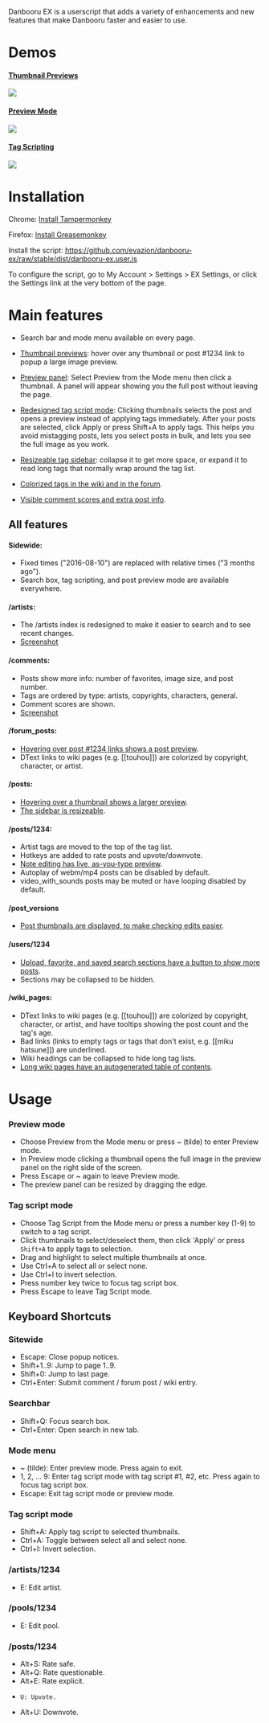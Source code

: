 Danbooru EX is a userscript that adds a variety of enhancements and new features that make Danbooru faster and easier to use.

# Demos

<a href="https://gfycat.com/VelvetyWeakKangaroo">
  <h4>Thumbnail Previews</h4>
  <img src="https://i.imgur.com/g8uobRM.gif">
</a>

<a href="https://gfycat.com/FamousPastItalianbrownbear">
  <h4>Preview Mode</h4>
  <img src="https://i.imgur.com/0IoelYp.gif">
</a>

<a href="https://gfycat.com/AnyNewIrukandjijellyfish">
  <h4>Tag Scripting</h4>
  <img src="https://i.imgur.com/ICjGo9n.gif">
</a>

# Installation

Chrome: [Install Tampermonkey](https://chrome.google.com/webstore/detail/tampermonkey/dhdgffkkebhmkfjojejmpbldmpobfkfo?hl=en)

Firefox: [Install Greasemonkey](https://addons.mozilla.org/en-US/firefox/addon/greasemonkey/)

Install the script: https://github.com/evazion/danbooru-ex/raw/stable/dist/danbooru-ex.user.js

To configure the script, go to My Account > Settings > EX Settings, or click the Settings link at the very bottom of the page.

# Main features

* Search bar and mode menu available on every page.

* [Thumbnail previews](https://gfycat.com/VelvetyWeakKangaroo): hover over any thumbnail or post #1234 link to popup a large image preview.

* [Preview panel](https://gfycat.com/FamousPastItalianbrownbear): Select Preview from the Mode menu then click a thumbnail. A panel will appear showing you the full post without leaving the page.

* [Redesigned tag script mode](https://gfycat.com/AnyNewIrukandjijellyfish): Clicking thumbnails selects the post and opens a preview instead of applying tags immediately. After your posts are selected, click Apply or press Shift+A to apply tags. This helps you avoid mistagging posts, lets you select posts in bulk, and lets you see the full image as you work.

* [Resizeable tag sidebar](https://fat.gfycat.com/ShadowySecondaryIslandcanary.webm): collapse it to get more space, or expand it to read long tags that normally wrap around the tag list.

* [Colorized tags in the wiki and in the forum](https://i.imgur.com/6KtblP7.png).

* [Visible comment scores and extra post info](https://i.imgur.com/nAMMxFe.png).

## All features

#### Sidewide:

* Fixed times ("2016-08-10") are replaced with relative times ("3 months ago").
* Search box, tag scripting, and post preview mode are available everywhere.

#### /artists:

* The /artists index is redesigned to make it easier to search and to see recent changes.
* [Screenshot](https://i.imgur.com/ZvhB6bF.png)

#### /comments:

* Posts show more info: number of favorites, image size, and post number.
* Tags are ordered by type: artists, copyrights, characters, general.
* Comment scores are shown.
* [Screenshot](https://i.imgur.com/nAMMxFe.png)

#### /forum_posts:

* [Hovering over post #1234 links shows a post preview](https://i.imgur.com/t6iuKvx.png).
* DText links to wiki pages (e.g. [[touhou]]) are colorized by copyright, character, or artist.

#### /posts:

* [Hovering over a thumbnail shows a larger preview](https://gfycat.com/VelvetyWeakKangaroo).
* [The sidebar is resizeable](https://fat.gfycat.com/ShadowySecondaryIslandcanary.webm).

#### /posts/1234:

* Artist tags are moved to the top of the tag list.
* Hotkeys are added to rate posts and upvote/downvote.
* [Note editing has live, as-you-type preview](https://gfycat.com/DeficientInconsequentialCottontail).
* Autoplay of webm/mp4 posts can be disabled by default.
* video_with_sounds posts may be muted or have looping disabled by default.

#### /post_versions

* [Post thumbnails are displayed, to make checking edits easier](https://i.imgur.com/fNGNKxh.png).

#### /users/1234

* [Upload, favorite, and saved search sections have a button to show more posts](https://gfycat.com/ImpartialEverlastingIceblueredtopzebra).
* Sections may be collapsed to be hidden.

#### /wiki_pages:

* DText links to wiki pages (e.g. [[touhou]]) are colorized by copyright, character, or artist, and have tooltips showing the post count and the tag's age.
* Bad links (links to empty tags or tags that don't exist, e.g. [[miku hatsune]]) are underlined.
* Wiki headings can be collapsed to hide long tag lists.
* [Long wiki pages have an autogenerated table of contents](https://i.imgur.com/MNTdgLa.png).

# Usage

### Preview mode

* Choose Preview from the Mode menu or press ~ (tilde) to enter Preview mode.
* In Preview mode clicking a thumbnail opens the full image in the preview panel on the right side of the screen.
* Press Escape or ~ again to leave Preview mode.
* The preview panel can be resized by dragging the edge.

### Tag script mode

* Choose Tag Script from the Mode menu or press a number key (1-9) to switch to a tag script.
* Click thumbnails to select/deselect them, then click 'Apply' or press `Shift+A` to apply tags to selection.
* Drag and highlight to select multiple thumbnails at once.
* Use Ctrl+A to select all or select none.
* Use Ctrl+I to invert selection.
* Press number key twice to focus tag script box.
* Press Escape to leave Tag Script mode.

## Keyboard Shortcuts

### Sitewide

* Escape: Close popup notices.
* Shift+1..9: Jump to page 1..9.
* Shift+0: Jump to last page.
* Ctrl+Enter: Submit comment / forum post / wiki entry.

### Searchbar

* Shift+Q: Focus search box.
* Ctrl+Enter: Open search in new tab.

### Mode menu

* ~ (tilde): Enter preview mode. Press again to exit.
* 1, 2, ... 9: Enter tag script mode with tag script #1, #2, etc. Press again
  to focus tag script box.
* Escape: Exit tag script mode or preview mode.

### Tag script mode

* Shift+A: Apply tag script to selected thumbnails.
* Ctrl+A: Toggle between select all and select none.
* Ctrl+I: Invert selection.

### /artists/1234

* E: Edit artist.

### /pools/1234

* E: Edit pool.

### /posts/1234

* Alt+S: Rate safe.
* Alt+Q: Rate questionable.
* Alt+E: Rate explicit.
*     U: Upvote.
* Alt+U: Downvote.
